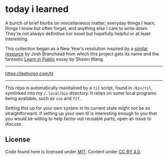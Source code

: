 # today i learned

A bunch of brief blurbs on miscellaneous matter; everyday things I learn, things
I know but often forget, and anything else I care to write down. They're not
always definitive nor novel but hopefully helpful or at least interesting.

This collection began as a New Year's resolution inspired by a [similar
resource][jbranchaud/til] by Josh Branchaud from which this project gets its
name and the fantastic [Learn in Public] essay by Shawn Wang.

[jbranchaud/til]: https://github.com/jbranchaud/til
[learn in public]: https://www.swyx.io/learn-in-public/

---

https://leebyron.com/til

---

This repo is automatically maintained by a `til` script, found in `/bin/til`,
symlinked into my `/.local/bin` directory. It relies on some local programs
being available, such as `vim` and `fzf`.

Setting this up for your own system in its current state might not be so
straightforward. If setting up your own til is interesting enough to you that
you would be willing to help factor out reusable parts, open an issue to
discuss.

## License

Code found here is licensed under [MIT]. Content under [CC BY 4.0].

[MIT]: ./LICENSE
[CC BY 4.0]: https://creativecommons.org/licenses/by/4.0/
